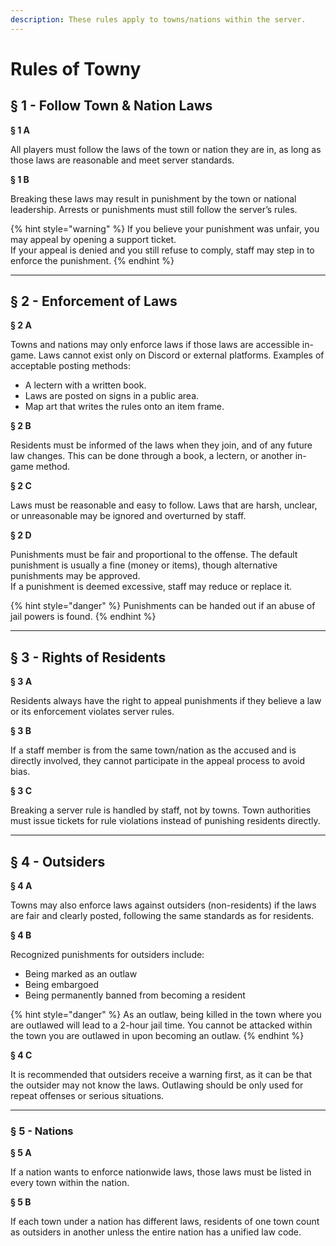 ```yaml
---
description: These rules apply to towns/nations within the server.
---
```


# Rules of Towny

## § 1 - Follow Town & Nation Laws

**§ 1 A**

All players must follow the laws of the town or nation they are in, as long as those laws are reasonable and meet server standards.

**§ 1 B**

Breaking these laws may result in punishment by the town or national leadership. Arrests or punishments must still follow the server’s rules.

{% hint style="warning" %}
If you believe your punishment was unfair, you may appeal by opening a support ticket.\
If your appeal is denied and you still refuse to comply, staff may step in to enforce the punishment.
{% endhint %}

***

## § 2 - Enforcement of Laws

**§ 2 A**

Towns and nations may only enforce laws if those laws are accessible in-game. Laws cannot exist only on Discord or external platforms. Examples of acceptable posting methods:

* A lectern with a written book.
* Laws are posted on signs in a public area.
* Map art that writes the rules onto an item frame.

**§ 2 B**

Residents must be informed of the laws when they join, and of any future law changes. This can be done through a book, a lectern, or another in-game method.

**§ 2 C**

Laws must be reasonable and easy to follow. Laws that are harsh, unclear, or unreasonable may be ignored and overturned by staff.

**§ 2 D**

Punishments must be fair and proportional to the offense. The default punishment is usually a fine (money or items), though alternative punishments may be approved.\
If a punishment is deemed excessive, staff may reduce or replace it.

{% hint style="danger" %}
Punishments can be handed out if an abuse of jail powers is found.
{% endhint %}

***

## § 3 - Rights of Residents

**§ 3 A**

Residents always have the right to appeal punishments if they believe a law or its enforcement violates server rules.

**§ 3 B**

If a staff member is from the same town/nation as the accused and is directly involved, they cannot participate in the appeal process to avoid bias.

**§ 3 C**

Breaking a server rule is handled by staff, not by towns. Town authorities must issue tickets for rule violations instead of punishing residents directly.

***

## § 4 - Outsiders

**§ 4 A**

Towns may also enforce laws against outsiders (non-residents) if the laws are fair and clearly posted, following the same standards as for residents.

**§ 4 B**

Recognized punishments for outsiders include:

* Being marked as an outlaw
* Being embargoed
* Being permanently banned from becoming a resident

{% hint style="danger" %}
As an outlaw, being killed in the town where you are outlawed will lead to a 2-hour jail time. You cannot be attacked within the town you are outlawed in upon becoming an outlaw.
{% endhint %}

**§ 4 C**

It is recommended that outsiders receive a warning first, as it can be that the outsider may not know the laws. Outlawing should be only used for repeat offenses or serious situations.

***

### § 5 - Nations

**§ 5 A**

If a nation wants to enforce nationwide laws, those laws must be listed in every town within the nation.

**§ 5 B**

If each town under a nation has different laws, residents of one town count as outsiders in another unless the entire nation has a unified law code.
